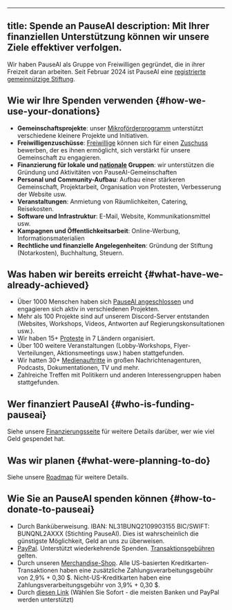 

---
title: Spende an PauseAI
description: Mit Ihrer finanziellen Unterstützung können wir unsere Ziele effektiver verfolgen.
---
<script>
    import Donate from '$lib/components/Donate.svelte'
</script>

Wir haben PauseAI als Gruppe von Freiwilligen gegründet, die in ihrer Freizeit daran arbeiten.
Seit Februar 2024 ist PauseAI eine [registrierte gemeinnützige Stiftung](/legal).

<Donate />

## Wie wir Ihre Spenden verwenden {#how-we-use-your-donations}

- **Gemeinschaftsprojekte**: unser [Mikroförderprogramm](/microgrants) unterstützt verschiedene kleinere Projekte und Initiativen.
- **Freiwilligenzuschüsse**: [Freiwillige](/people) können sich für einen [Zuschuss](/volunteer-stipends) bewerben, der es ihnen ermöglicht, sich verstärkt für unsere Gemeinschaft zu engagieren.
- **Finanzierung für lokale und [nationale](/national-groups) Gruppen**: wir unterstützen die Gründung und Aktivitäten von PauseAI-Gemeinschaften
- **Personal und Community-Aufbau**: Aufbau einer stärkeren Gemeinschaft, Projektarbeit, Organisation von Protesten, Verbesserung der Website usw.
- **Veranstaltungen**: Anmietung von Räumlichkeiten, Catering, Reisekosten.
- **Software und Infrastruktur**: E-Mail, Website, Kommunikationsmittel usw.
- **Kampagnen und Öffentlichkeitsarbeit**: Online-Werbung, Informationsmaterialien
- **Rechtliche und finanzielle Angelegenheiten**: Gründung der Stiftung (Notarkosten), Buchhaltung, Steuern.

## Was haben wir bereits erreicht {#what-have-we-already-achieved}

- Über 1000 Menschen haben sich [PauseAI angeschlossen](/join) und engagieren sich aktiv in verschiedenen Projekten.
- Mehr als 100 Projekte sind auf unserem Discord-Server entstanden (Websites, Workshops, Videos, Antworten auf Regierungskonsultationen usw.).
- Wir haben 15+ [Proteste](/protests) in 7 Ländern organisiert.
- Über 100 weitere Veranstaltungen (Lobby-Workshops, Flyer-Verteilungen, Aktionsmeetings usw.) haben stattgefunden.
- Wir hatten 30+ [Medienauftritte](/press) in großen Nachrichtenagenturen, Podcasts, Dokumentationen, TV und mehr.
- Zahlreiche Treffen mit Politikern und anderen Interessengruppen haben stattgefunden.

## Wer finanziert PauseAI {#who-is-funding-pauseai}

Siehe unsere [Finanzierungsseite](/funding) für weitere Details darüber, wer wie viel Geld gespendet hat.

## Was wir planen {#what-were-planning-to-do}

Siehe unsere [Roadmap](/roadmap) für weitere Details.

## Wie Sie an PauseAI spenden können {#how-to-donate-to-pauseai}

- Durch Banküberweisung. IBAN: NL31BUNQ2109903155 BIC/SWIFT: BUNQNL2AXXX (Stichting PauseAI). Dies ist wahrscheinlich die günstigste Möglichkeit, Geld an uns zu überweisen.
- [PayPal](https://www.paypal.com/donate/?hosted_button_id=4TWZXY62EM5VE). Unterstützt wiederkehrende Spenden. [Transaktionsgebühren](https://www.paypal.com/webapps/mpp/merchant-fees) gelten.
- Durch unseren [Merchandise-Shop](https://pauseai-shop.fourthwall.com/). Alle US-basierten Kreditkarten-Transaktionen haben eine zusätzliche Zahlungsverarbeitungsgebühr von 2,9% + 0,30 $. Nicht-US-Kreditkarten haben eine Zahlungsverarbeitungsgebühr von 3,9% + 0,30 $.
- Durch [diesen Link](https://bunq.me/pauseai) (Wählen Sie Sofort - die meisten Banken und PayPal werden unterstützt)